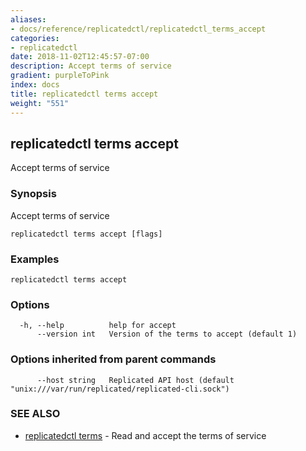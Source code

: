 ```yaml
---
aliases:
- docs/reference/replicatedctl/replicatedctl_terms_accept
categories:
- replicatedctl
date: 2018-11-02T12:45:57-07:00
description: Accept terms of service
gradient: purpleToPink
index: docs
title: replicatedctl terms accept
weight: "551"
---
```


## replicatedctl terms accept

Accept terms of service

### Synopsis

Accept terms of service

```
replicatedctl terms accept [flags]
```

### Examples

```
replicatedctl terms accept
```

### Options

```
  -h, --help          help for accept
      --version int   Version of the terms to accept (default 1)
```

### Options inherited from parent commands

```
      --host string   Replicated API host (default "unix:///var/run/replicated/replicated-cli.sock")
```

### SEE ALSO

* [replicatedctl terms](/api/replicatedctl/replicatedctl_terms/)	 - Read and accept the terms of service

